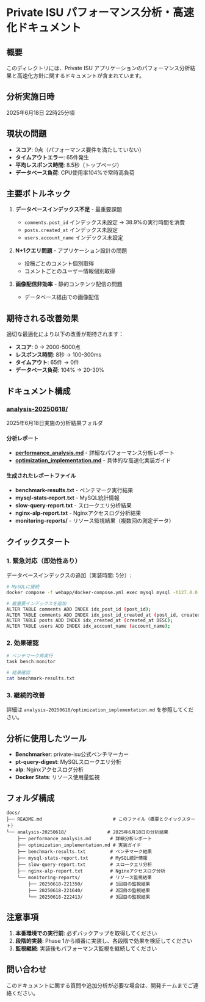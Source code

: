 # Private ISU パフォーマンス分析・高速化ドキュメント

## 概要

このディレクトリには、Private ISU アプリケーションのパフォーマンス分析結果と高速化方針に関するドキュメントが含まれています。

## 分析実施日時

2025年6月18日 22時25分頃

## 現状の問題

- **スコア**: 0点（パフォーマンス要件を満たしていない）
- **タイムアウトエラー**: 65件発生
- **平均レスポンス時間**: 8.5秒（トップページ）
- **データベース負荷**: CPU使用率104%で常時高負荷

## 主要ボトルネック

1. **データベースインデックス不足** - 最重要課題
   - `comments.post_id` インデックス未設定 → 38.9%の実行時間を消費
   - `posts.created_at` インデックス未設定
   - `users.account_name` インデックス未設定

2. **N+1クエリ問題** - アプリケーション設計の問題
   - 投稿ごとのコメント個別取得
   - コメントごとのユーザー情報個別取得

3. **画像配信非効率** - 静的コンテンツ配信の問題
   - データベース経由での画像配信

## 期待される改善効果

適切な最適化により以下の改善が期待されます：

- **スコア**: 0 → 2000-5000点
- **レスポンス時間**: 8秒 → 100-300ms
- **タイムアウト**: 65件 → 0件
- **データベース負荷**: 104% → 20-30%

## ドキュメント構成

### [analysis-20250618/](./analysis-20250618/)
2025年6月18日実施の分析結果フォルダ

#### 分析レポート
- **[performance_analysis.md](./analysis-20250618/performance_analysis.md)** - 詳細なパフォーマンス分析レポート
- **[optimization_implementation.md](./analysis-20250618/optimization_implementation.md)** - 具体的な高速化実装ガイド

#### 生成されたレポートファイル
- **benchmark-results.txt** - ベンチマーク実行結果
- **mysql-stats-report.txt** - MySQL統計情報
- **slow-query-report.txt** - スロークエリ分析結果
- **nginx-alp-report.txt** - Nginxアクセスログ分析結果
- **monitoring-reports/** - リソース監視結果（複数回の測定データ）

## クイックスタート

### 1. 緊急対応（即効性あり）

データベースインデックスの追加（実装時間: 5分）:

```bash
# MySQLに接続
docker compose -f webapp/docker-compose.yml exec mysql mysql -h127.0.0.1 -uroot -proot isuconp

# 最重要インデックスを追加
ALTER TABLE comments ADD INDEX idx_post_id (post_id);
ALTER TABLE comments ADD INDEX idx_post_id_created_at (post_id, created_at DESC);
ALTER TABLE posts ADD INDEX idx_created_at (created_at DESC);
ALTER TABLE users ADD INDEX idx_account_name (account_name);
```

### 2. 効果確認

```bash
# ベンチマーク再実行
task bench:monitor

# 結果確認
cat benchmark-results.txt
```

### 3. 継続的改善

詳細は `analysis-20250618/optimization_implementation.md` を参照してください。

## 分析に使用したツール

- **Benchmarker**: private-isu公式ベンチマーカー
- **pt-query-digest**: MySQLスロークエリ分析
- **alp**: Nginxアクセスログ分析
- **Docker Stats**: リソース使用量監視

## フォルダ構成

```
docs/
├── README.md                          # このファイル（概要とクイックスタート）
└── analysis-20250618/               # 2025年6月18日の分析結果
    ├── performance_analysis.md       # 詳細分析レポート
    ├── optimization_implementation.md # 実装ガイド
    ├── benchmark-results.txt         # ベンチマーク結果
    ├── mysql-stats-report.txt        # MySQL統計情報
    ├── slow-query-report.txt         # スロークエリ分析
    ├── nginx-alp-report.txt          # Nginxアクセスログ分析
    └── monitoring-reports/           # リソース監視結果
        ├── 20250618-221350/          # 1回目の監視結果
        ├── 20250618-221640/          # 2回目の監視結果
        └── 20250618-222413/          # 3回目の監視結果
```

## 注意事項

1. **本番環境での実行前**: 必ずバックアップを取得してください
2. **段階的実装**: Phase 1から順番に実装し、各段階で効果を検証してください
3. **監視継続**: 実装後もパフォーマンス監視を継続してください

## 問い合わせ

このドキュメントに関する質問や追加分析が必要な場合は、開発チームまでご連絡ください。